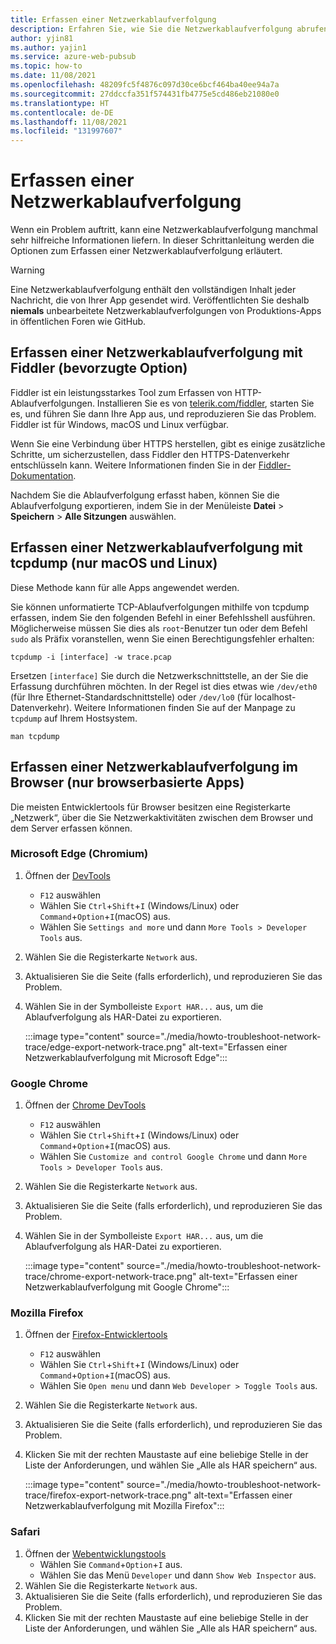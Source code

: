 ```yaml
---
title: Erfassen einer Netzwerkablaufverfolgung
description: Erfahren Sie, wie Sie die Netzwerkablaufverfolgung abrufen, um die Problembehandlung zu unterstützen.
author: yjin81
ms.author: yajin1
ms.service: azure-web-pubsub
ms.topic: how-to
ms.date: 11/08/2021
ms.openlocfilehash: 48209fc5f4876c097d30ce6bcf464ba40ee94a7a
ms.sourcegitcommit: 27ddccfa351f574431fb4775e5cd486eb21080e0
ms.translationtype: HT
ms.contentlocale: de-DE
ms.lasthandoff: 11/08/2021
ms.locfileid: "131997607"
---
```

# <a name="how-to-collect-a-network-trace"></a>Erfassen einer Netzwerkablaufverfolgung

Wenn ein Problem auftritt, kann eine Netzwerkablaufverfolgung manchmal sehr hilfreiche Informationen liefern. In dieser Schrittanleitung werden die Optionen zum Erfassen einer Netzwerkablaufverfolgung erläutert.

> [!WARNING]
> Eine Netzwerkablaufverfolgung enthält den vollständigen Inhalt jeder Nachricht, die von Ihrer App gesendet wird. Veröffentlichten Sie deshalb **niemals** unbearbeitete Netzwerkablaufverfolgungen von Produktions-Apps in öffentlichen Foren wie GitHub.

## <a name="collect-a-network-trace-with-fiddler"></a>Erfassen einer Netzwerkablaufverfolgung mit Fiddler (bevorzugte Option)

Fiddler ist ein leistungsstarkes Tool zum Erfassen von HTTP-Ablaufverfolgungen. Installieren Sie es von [telerik.com/fiddler](https://www.telerik.com/fiddler), starten Sie es, und führen Sie dann Ihre App aus, und reproduzieren Sie das Problem. Fiddler ist für Windows, macOS und Linux verfügbar. 

Wenn Sie eine Verbindung über HTTPS herstellen, gibt es einige zusätzliche Schritte, um sicherzustellen, dass Fiddler den HTTPS-Datenverkehr entschlüsseln kann. Weitere Informationen finden Sie in der [Fiddler-Dokumentation](https://docs.telerik.com/fiddler/Configure-Fiddler/Tasks/DecryptHTTPS).

Nachdem Sie die Ablaufverfolgung erfasst haben, können Sie die Ablaufverfolgung exportieren, indem Sie in der Menüleiste **Datei** >  **Speichern** >  **Alle Sitzungen** auswählen.

## <a name="collect-a-network-trace-with-tcpdump-macos-and-linux-only"></a>Erfassen einer Netzwerkablaufverfolgung mit tcpdump (nur macOS und Linux)

Diese Methode kann für alle Apps angewendet werden.

Sie können unformatierte TCP-Ablaufverfolgungen mithilfe von tcpdump erfassen, indem Sie den folgenden Befehl in einer Befehlsshell ausführen. Möglicherweise müssen Sie dies als `root`-Benutzer tun oder dem Befehl `sudo` als Präfix voranstellen, wenn Sie einen Berechtigungsfehler erhalten:

```console
tcpdump -i [interface] -w trace.pcap
```

Ersetzen `[interface]` Sie durch die Netzwerkschnittstelle, an der Sie die Erfassung durchführen möchten. In der Regel ist dies etwas wie `/dev/eth0` (für Ihre Ethernet-Standardschnittstelle) oder `/dev/lo0` (für localhost-Datenverkehr). Weitere Informationen finden Sie auf der Manpage zu `tcpdump` auf Ihrem Hostsystem.

```console
man tcpdump
```

## <a name="collect-a-network-trace-in-the-browser-browser-based-apps-only"></a>Erfassen einer Netzwerkablaufverfolgung im Browser (nur browserbasierte Apps)

Die meisten Entwicklertools für Browser besitzen eine Registerkarte „Netzwerk“, über die Sie Netzwerkaktivitäten zwischen dem Browser und dem Server erfassen können. 

### <a name="microsoft-edge-chromium"></a>Microsoft Edge (Chromium)

1. Öffnen der [DevTools](/microsoft-edge/devtools-guide-chromium/)
    * `F12` auswählen 
    * Wählen Sie `Ctrl`+`Shift`+`I` \(Windows/Linux\) oder `Command`+`Option`+`I`\(macOS\) aus.
    * Wählen Sie `Settings and more` und dann `More Tools > Developer Tools` aus.  
1. Wählen Sie die Registerkarte `Network` aus.
1. Aktualisieren Sie die Seite (falls erforderlich), und reproduzieren Sie das Problem.
1. Wählen Sie in der Symbolleiste `Export HAR...` aus, um die Ablaufverfolgung als HAR-Datei zu exportieren.

    :::image type="content" source="./media/howto-troubleshoot-network-trace/edge-export-network-trace.png" alt-text="Erfassen einer Netzwerkablaufverfolgung mit Microsoft Edge":::

### <a name="google-chrome"></a>Google Chrome

1. Öffnen der [Chrome DevTools](https://developers.google.com/web/tools/chrome-devtools)
    * `F12` auswählen 
    * Wählen Sie `Ctrl`+`Shift`+`I` \(Windows/Linux\) oder `Command`+`Option`+`I`\(macOS\) aus.  
    * Wählen Sie `Customize and control Google Chrome` und dann `More Tools > Developer Tools` aus.
1. Wählen Sie die Registerkarte `Network` aus.
1. Aktualisieren Sie die Seite (falls erforderlich), und reproduzieren Sie das Problem.
1. Wählen Sie in der Symbolleiste `Export HAR...` aus, um die Ablaufverfolgung als HAR-Datei zu exportieren.

    :::image type="content" source="./media/howto-troubleshoot-network-trace/chrome-export-network-trace.png" alt-text="Erfassen einer Netzwerkablaufverfolgung mit Google Chrome":::

### <a name="mozilla-firefox"></a>Mozilla Firefox

1. Öffnen der [Firefox-Entwicklertools](https://developer.mozilla.org/en-US/docs/Tools)
    * `F12` auswählen
    * Wählen Sie `Ctrl`+`Shift`+`I` \(Windows/Linux\) oder `Command`+`Option`+`I`\(macOS\) aus. 
    * Wählen Sie `Open menu` und dann `Web Developer > Toggle Tools` aus.
1. Wählen Sie die Registerkarte `Network` aus.
1. Aktualisieren Sie die Seite (falls erforderlich), und reproduzieren Sie das Problem.
1. Klicken Sie mit der rechten Maustaste auf eine beliebige Stelle in der Liste der Anforderungen, und wählen Sie „Alle als HAR speichern“ aus.

    :::image type="content" source="./media/howto-troubleshoot-network-trace/firefox-export-network-trace.png" alt-text="Erfassen einer Netzwerkablaufverfolgung mit Mozilla Firefox":::

### <a name="safari"></a>Safari

1. Öffnen der [Webentwicklungstools](https://developer.apple.com/safari/tools/)
    * Wählen Sie `Command`+`Option`+`I` aus.
    * Wählen Sie das Menü `Developer` und dann `Show Web Inspector` aus. 
1. Wählen Sie die Registerkarte `Network` aus.
1. Aktualisieren Sie die Seite (falls erforderlich), und reproduzieren Sie das Problem.
1. Klicken Sie mit der rechten Maustaste auf eine beliebige Stelle in der Liste der Anforderungen, und wählen Sie „Alle als HAR speichern“ aus.